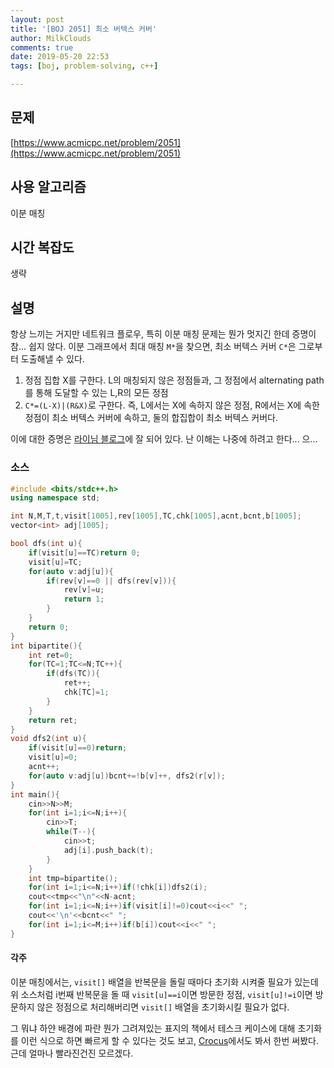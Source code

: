 ```yaml
---
layout: post
title: '[BOJ 2051] 최소 버텍스 커버'
author: MilkClouds
comments: true
date: 2019-05-20 22:53
tags: [boj, problem-solving, c++]

---
```


## 문제
[https://www.acmicpc.net/problem/2051](https://www.acmicpc.net/problem/2051)  


## 사용 알고리즘  
이분 매칭   


## 시간 복잡도  
생략 


## 설명  
항상 느끼는 거지만 네트워크 플로우, 특히 이분 매칭 문제는 뭔가 멋지긴 한데 증명이 참... 쉽지 않다. 이분 그래프에서 최대 매칭 `M*`을 찾으면, 최소 버텍스 커버 `C*`은 그로부터 도출해낼 수 있다.  
1. 정점 집합 X를 구한다. L의 매칭되지 않은 정점들과, 그 정점에서 alternating path를 통해 도달할 수 있는 L,R의 모든 정점  
2. `C*=(L-X)|(R&X)`로 구한다. 즉, L에서는 X에 속하지 않은 정점, R에서는 X에 속한 정점이 최소 버텍스 커버에 속하고, 둘의 합집합이 최소 버텍스 커버다.  


이에 대한 증명은 [라이님 블로그](http://kks227.blog.me/220967185015)에 잘 되어 있다. 난 이해는 나중에 하려고 한다... 으...


### 소스  

```cpp
#include <bits/stdc++.h>
using namespace std;

int N,M,T,t,visit[1005],rev[1005],TC,chk[1005],acnt,bcnt,b[1005];
vector<int> adj[1005];

bool dfs(int u){
    if(visit[u]==TC)return 0;
    visit[u]=TC;
    for(auto v:adj[u]){
        if(rev[v]==0 || dfs(rev[v])){
            rev[v]=u;
            return 1;
        }
    }
    return 0;
}
int bipartite(){
    int ret=0;
    for(TC=1;TC<=N;TC++){
        if(dfs(TC)){
            ret++;
            chk[TC]=1;
        }
    }
    return ret;
}
void dfs2(int u){
    if(visit[u]==0)return;
    visit[u]=0;
    acnt++;
    for(auto v:adj[u])bcnt+=!b[v]++, dfs2(r[v]);
}
int main(){
    cin>>N>>M;
    for(int i=1;i<=N;i++){
        cin>>T;
        while(T--){
            cin>>t;
            adj[i].push_back(t);
        }
    }
    int tmp=bipartite();
    for(int i=1;i<=N;i++)if(!chk[i])dfs2(i);
    cout<<tmp<<"\n"<<N-acnt;
    for(int i=1;i<=N;i++)if(visit[i]!=0)cout<<i<<" ";
    cout<<'\n'<<bcnt<<" ";
    for(int i=1;i<=M;i++)if(b[i])cout<<i<<" ";
}
```


#### 각주  
이분 매칭에서는, `visit[]` 배열을 반복문을 돌릴 때마다 초기화 시켜줄 필요가 있는데 위 소스처럼 i번째 반복문을 돌 때 `visit[u]==i`이면 방문한 정점, `visit[u]!=i`이면 방문하지 않은 정점으로 처리해버리면 `visit[]` 배열을 초기화시킬 필요가 없다.  

그 뭐냐 하얀 배경에 파란 뭔가 그려져있는 표지의 책에서 테스크 케이스에 대해 초기화를 이런 식으로 하면 빠르게 할 수 있다는 것도 보고, [Crocus](https://www.crocus.co.kr/744?category=209527)에서도 봐서 한번 써봤다. 근데 얼마나 빨라진건진 모르겠다.